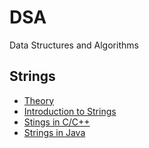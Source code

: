 # DSA
Data Structures and Algorithms

## Strings
* [Theory](https://github.com/YahyaHussain/DSA/blob/main/Strings/theory.md)
* [Introduction to Strings](https://github.com/YahyaHussain/DSA/blob/main/Strings/theory.md#introduction-to-strings)
* [Stings in C/C++](https://github.com/YahyaHussain/DSA/blob/main/Strings/theory.md#strings-in-cc)
* [Strings in Java](https://github.com/YahyaHussain/DSA/blob/main/Strings/theory.md#strings-in-java)
